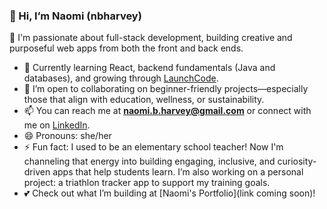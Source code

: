 ### 👋 Hi, I’m Naomi (nbharvey)

👀 I'm passionate about full-stack development, building creative and purposeful web apps from both the front and back ends.
- 🌱 Currently learning React, backend fundamentals (Java and databases), and growing through [LaunchCode](https://www.launchcode.org/).
- 🤝 I’m open to collaborating on beginner-friendly projects—especially those that align with education, wellness, or sustainability.
- 📫 You can reach me at **naomi.b.harvey@gmail.com** or connect with me on [LinkedIn](https://www.linkedin.com/in/naomi-harvey-masters-in-education-and-self-taught-software-developer).
- 😄 Pronouns: she/her  
- ⚡ Fun fact: I used to be an elementary school teacher!
    Now I'm channeling that energy into building engaging, inclusive, and curiosity-driven apps that help students learn.
    I’m also working on a personal project: a triathlon tracker app to support my training goals.
- 💕 Check out what I’m building at [Naomi's Portfolio](link coming soon)!
